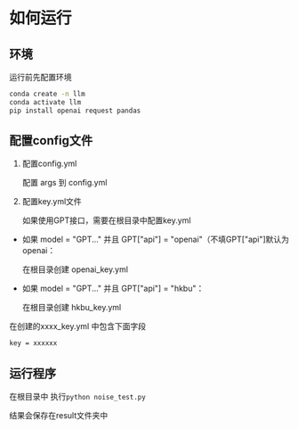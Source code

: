 # 如何运行

## 环境
运行前先配置环境
``` bash
conda create -n llm
conda activate llm
pip install openai request pandas
```

## 配置config文件

1. 配置config.yml

    配置 args 到 config.yml



2. 配置key.yml文件

    如果使用GPT接口，需要在根目录中配置key.yml

- 如果 model = "GPT..." 并且 GPT["api"] = "openai"（不填GPT["api"]默认为openai：

    在根目录创建 openai_key.yml 

- 如果 model = "GPT..." 并且 GPT["api"] = "hkbu"：

    在根目录创建 hkbu_key.yml

在创建的xxxx_key.yml 中包含下面字段

``` txt
key = xxxxxx
```

## 运行程序
在根目录中
执行`python noise_test.py`

结果会保存在result文件夹中


